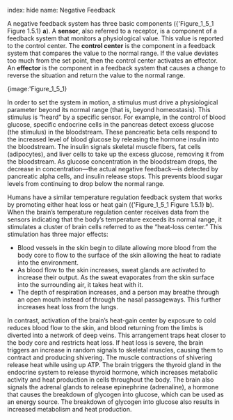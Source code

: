 index: hide
name: Negative Feedback

A negative feedback system has three basic components ({'Figure_1_5_1 Figure 1.5.1} **a**). A  **sensor**, also referred to a receptor, is a component of a feedback system that monitors a physiological value. This value is reported to the control center. The  **control center** is the component in a feedback system that compares the value to the normal range. If the value deviates too much from the set point, then the control center activates an effector. An  **effector** is the component in a feedback system that causes a change to reverse the situation and return the value to the normal range.


{image:'Figure_1_5_1}
        

In order to set the system in motion, a stimulus must drive a physiological parameter beyond its normal range (that is, beyond homeostasis). This stimulus is “heard” by a specific sensor. For example, in the control of blood glucose, specific endocrine cells in the pancreas detect excess glucose (the stimulus) in the bloodstream. These pancreatic beta cells respond to the increased level of blood glucose by releasing the hormone insulin into the bloodstream. The insulin signals skeletal muscle fibers, fat cells (adipocytes), and liver cells to take up the excess glucose, removing it from the bloodstream. As glucose concentration in the bloodstream drops, the decrease in concentration—the actual negative feedback—is detected by pancreatic alpha cells, and insulin release stops. This prevents blood sugar levels from continuing to drop below the normal range.

Humans have a similar temperature regulation feedback system that works by promoting either heat loss or heat gain ({'Figure_1_5_1 Figure 1.5.1} **b**). When the brain’s temperature regulation center receives data from the sensors indicating that the body’s temperature exceeds its normal range, it stimulates a cluster of brain cells referred to as the “heat-loss center.” This stimulation has three major effects:

  * Blood vessels in the skin begin to dilate allowing more blood from the body core to flow to the surface of the skin allowing the heat to radiate into the environment.
  * As blood flow to the skin increases, sweat glands are activated to increase their output. As the sweat evaporates from the skin surface into the surrounding air, it takes heat with it.
  * The depth of respiration increases, and a person may breathe through an open mouth instead of through the nasal passageways. This further increases heat loss from the lungs.

In contrast, activation of the brain’s heat-gain center by exposure to cold reduces blood flow to the skin, and blood returning from the limbs is diverted into a network of deep veins. This arrangement traps heat closer to the body core and restricts heat loss. If heat loss is severe, the brain triggers an increase in random signals to skeletal muscles, causing them to contract and producing shivering. The muscle contractions of shivering release heat while using up ATP. The brain triggers the thyroid gland in the endocrine system to release thyroid hormone, which increases metabolic activity and heat production in cells throughout the body. The brain also signals the adrenal glands to release epinephrine (adrenaline), a hormone that causes the breakdown of glycogen into glucose, which can be used as an energy source. The breakdown of glycogen into glucose also results in increased metabolism and heat production.
